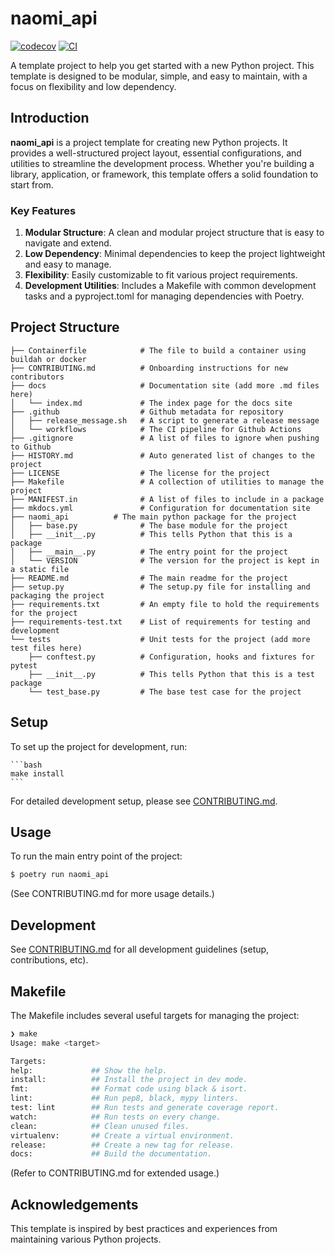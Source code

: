 # naomi_api

[![codecov](https://codecov.io/gh/reubenjohn/naomi_api/branch/main/graph/badge.svg?token=naomi_api_token_here)](https://codecov.io/gh/reubenjohn/naomi_api/branch/main)
[![CI](https://github.com/reubenjohn/naomi_api/actions/workflows/main.yml/badge.svg)](https://github.com/reubenjohn/naomi_api/actions/workflows/main.yml)

A template project to help you get started with a new Python project. This template is designed to be modular, simple, and easy to maintain, with a focus on flexibility and low dependency.

## Introduction

**naomi_api** is a project template for creating new Python projects. It provides a well-structured project layout, essential configurations, and utilities to streamline the development process. Whether you're building a library, application, or framework, this template offers a solid foundation to start from.

### **Key Features**
1. **Modular Structure**: A clean and modular project structure that is easy to navigate and extend.
2. **Low Dependency**: Minimal dependencies to keep the project lightweight and easy to manage.
3. **Flexibility**: Easily customizable to fit various project requirements.
4. **Development Utilities**: Includes a Makefile with common development tasks and a pyproject.toml for managing dependencies with Poetry.

## Project Structure

```text
├── Containerfile            # The file to build a container using buildah or docker
├── CONTRIBUTING.md          # Onboarding instructions for new contributors
├── docs                     # Documentation site (add more .md files here)
│   └── index.md             # The index page for the docs site
├── .github                  # Github metadata for repository
│   ├── release_message.sh   # A script to generate a release message
│   └── workflows            # The CI pipeline for Github Actions
├── .gitignore               # A list of files to ignore when pushing to Github
├── HISTORY.md               # Auto generated list of changes to the project
├── LICENSE                  # The license for the project
├── Makefile                 # A collection of utilities to manage the project
├── MANIFEST.in              # A list of files to include in a package
├── mkdocs.yml               # Configuration for documentation site
├── naomi_api          # The main python package for the project
│   ├── base.py              # The base module for the project
│   ├── __init__.py          # This tells Python that this is a package
│   ├── __main__.py          # The entry point for the project
│   └── VERSION              # The version for the project is kept in a static file
├── README.md                # The main readme for the project
├── setup.py                 # The setup.py file for installing and packaging the project
├── requirements.txt         # An empty file to hold the requirements for the project
├── requirements-test.txt    # List of requirements for testing and development
└── tests                    # Unit tests for the project (add more test files here)
    ├── conftest.py          # Configuration, hooks and fixtures for pytest
    ├── __init__.py          # This tells Python that this is a test package
    └── test_base.py         # The base test case for the project
```

## Setup

To set up the project for development, run:

    ```bash
    make install
    ```

For detailed development setup, please see [CONTRIBUTING.md](CONTRIBUTING.md).

## Usage

To run the main entry point of the project:

```bash
$ poetry run naomi_api
```
(See CONTRIBUTING.md for more usage details.)

## Development

See [CONTRIBUTING.md](CONTRIBUTING.md) for all development guidelines (setup, contributions, etc).

## Makefile

The Makefile includes several useful targets for managing the project:

```bash
❯ make
Usage: make <target>

Targets:
help:             ## Show the help.
install:          ## Install the project in dev mode.
fmt:              ## Format code using black & isort.
lint:             ## Run pep8, black, mypy linters.
test: lint        ## Run tests and generate coverage report.
watch:            ## Run tests on every change.
clean:            ## Clean unused files.
virtualenv:       ## Create a virtual environment.
release:          ## Create a new tag for release.
docs:             ## Build the documentation.
```
(Refer to CONTRIBUTING.md for extended usage.)

## Acknowledgements

This template is inspired by best practices and experiences from maintaining various Python projects.
